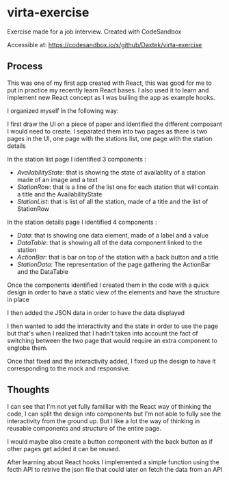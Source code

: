 # virta-exercise

Exercise made for a job interview. Created with CodeSandbox

Accessible at: https://codesandbox.io/s/github/Daxtek/virta-exercise

## Process

This was one of my first app created with React, this was good for me to put in practice my recently learn React bases. I also used it to learn and implement new React concept as I was builing the app as example hooks.

I organized myself in the following way:

I first draw the UI on a piece of paper and identified the different composant I would need to create. I separated them into two pages as there is two pages in the UI, one page with the stations list, one page with the station details

In the station list page I identified 3 components :

- _AvailabilityState_: that is showing the state of availablity of a station made of an image and a text
- _StationRow_: that is a line of the list one for each station that will contain a title and the AvailabilityState
- _StationList_: that is list of all the station, made of a title and the list of StationRow

In the station details page I identified 4 components :

- _Data_: that is showing one data element, made of a label and a value
- _DataTable_: that is showing all of the data component linked to the station
- _ActionBar_: that is bar on top of the station with a back button and a title
- _StationData_: The representation of the page gathering the ActionBar and the DataTable

Once the components identified I created them in the code with a quick design in order to have a static view of the elements and have the structure in place

I then added the JSON data in order to have the data displayed

I then wanted to add the interactivity and the state in order to use the page but that's when I realized that I hadn't taken into account the fact of switching between the two page that would require an extra component to englobe them.

Once that fixed and the interactivity added, I fixed up the design to have it corresponding to the mock and responsive.

## Thoughts

I can see that I'm not yet fully familliar with the React way of thinking the code, I can split the design into components but I'm not able to fully see the interactivity from the ground up. But I like a lot the way of thinking in reusable components and structure of the entire page.

I would maybe also create a button component with the back button as if other pages get added it can be reused.

After learning about React hooks I implemented a simple function using the fecth API to retrive the json file that could later on fetch the data from an API
